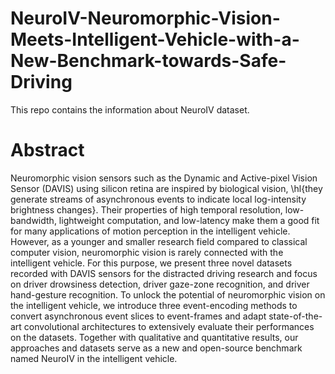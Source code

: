 # NeuroIV-Neuromorphic-Vision-Meets-Intelligent-Vehicle-with-a-New-Benchmark-towards-Safe-Driving
This repo contains the information about NeuroIV dataset.

# Abstract
Neuromorphic vision sensors such as the Dynamic and Active-pixel Vision Sensor (DAVIS) using silicon retina are inspired by biological vision, \hl{they generate streams of asynchronous events to indicate local log-intensity brightness changes}. Their properties of high temporal resolution, low-bandwidth, lightweight computation, and low-latency make them a good fit for many applications of motion perception in the intelligent vehicle. However, as a younger and smaller research field compared to classical computer vision, neuromorphic vision is rarely connected with the intelligent vehicle. For this purpose, we present three novel datasets recorded with DAVIS sensors for the distracted driving research and focus on driver drowsiness detection,  driver gaze-zone recognition, and driver hand-gesture recognition. To unlock the potential of neuromorphic vision on the intelligent vehicle, we introduce three event-encoding methods to convert asynchronous event slices to event-frames and adapt state-of-the-art convolutional architectures to extensively evaluate their performances on the datasets. Together with qualitative and quantitative results, our approaches and datasets serve as a new and open-source benchmark named NeuroIV in the intelligent vehicle.
